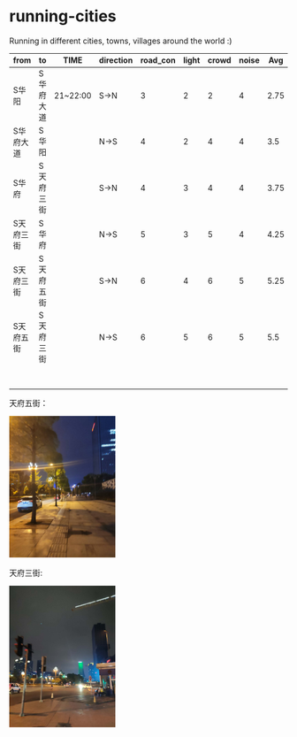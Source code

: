 # running-cities
Running in different cities, towns, villages around the world :)



| from      | to        | TIME     | direction | road_con | light | crowd | noise | Avg  |      |
| :-------- | --------- | -------- | --------- | -------- | ----- | ----- | ----- | ---- | ---- |
| S华阳     | S华府大道 | 21~22:00 | S->N      | 3        | 2     | 2     | 4     | 2.75 |      |
| S华府大道 | S华阳     |          | N->S      | 4        | 2     | 4     | 4     | 3.5  |      |
| S华府     | S天府三街 |          | S->N      | 4        | 3     | 4     | 4     | 3.75 |      |
| S天府三街 | S华府     |          | N->S      | 5        | 3     | 5     | 4     | 4.25 |      |
| S天府三街 | S天府五街 |          | S->N      | 6        | 4     | 6     | 5     | 5.25 |      |
| S天府五街 | S天府三街 |          | N->S      | 6        | 5     | 6     | 5     | 5.5  |      |
|           |           |          |           |          |       |       |       |      |      |
|           |           |          |           |          |       |       |       |      |      |
|           |           |          |           |          |       |       |       |      |      |
|           |           |          |           |          |       |       |       |      |      |
|           |           |          |           |          |       |       |       |      |      |
|           |           |          |           |          |       |       |       |      |      |
|           |           |          |           |          |       |       |       |      |      |
|           |           |          |           |          |       |       |       |      |      |



天府五街：

<img src="pic/tianfu5.jpg" alt="avatar" style="zoom: 25%;" />

天府三街:

<img src="pic/tianfu3.jpg" alt="avatar" style="zoom:25%;" />